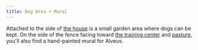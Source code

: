 ```yaml
---
title: Dog Area + Mural
---
```


Attached to the side of [the house](#house) is a small garden area where dogs can be kept.
On the side of the fence facing toward [the training center](#training_center) and [pasture](#pasture), you'll also find a hand-painted mural for Alveus.

